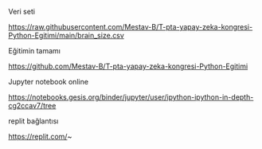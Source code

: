 Veri seti

https://raw.githubusercontent.com/Mestav-B/T-pta-yapay-zeka-kongresi-Python-Egitimi/main/brain_size.csv


Eğitimin tamamı

https://github.com/Mestav-B/T-pta-yapay-zeka-kongresi-Python-Egitimi

Jupyter notebook online

https://notebooks.gesis.org/binder/jupyter/user/ipython-ipython-in-depth-cg2ccav7/tree

replit bağlantısı

https://replit.com/~
